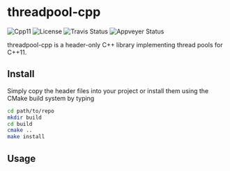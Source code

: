 # threadpool-cpp

![Cpp11](https://img.shields.io/badge/C%2B%2B-11-blue.svg)
![License](https://img.shields.io/packagist/l/doctrine/orm.svg)
![Travis Status](https://travis-ci.org/Rookfighter/threadpool-cpp.svg?branch=master)
![Appveyer Status](https://ci.appveyor.com/api/projects/status/wyync9funyv13o6f?svg=true)

threadpool-cpp is a header-only C++ library implementing thread pools for C++11.

## Install

Simply copy the header files into your project or install them using
the CMake build system by typing

```bash
cd path/to/repo
mkdir build
cd build
cmake ..
make install
```

## Usage

